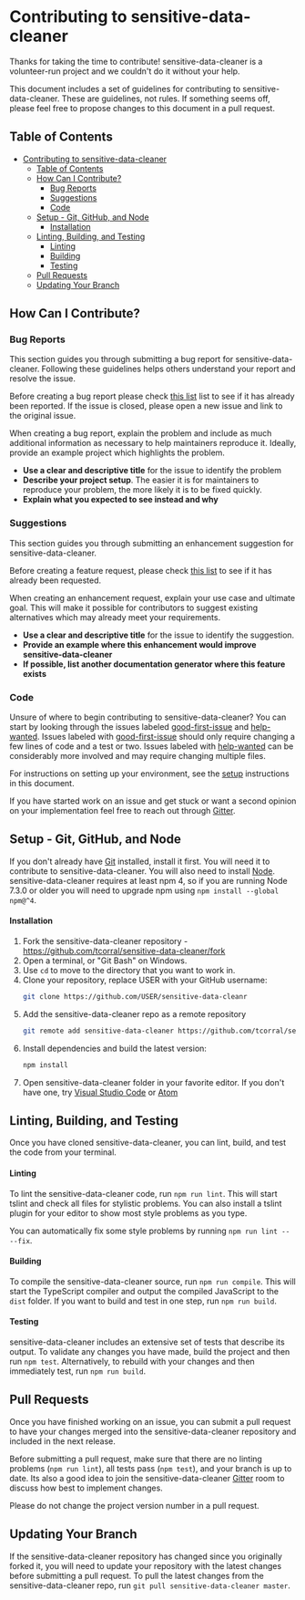 
# Contributing to sensitive-data-cleaner

Thanks for taking the time to contribute! sensitive-data-cleaner is a volunteer-run project and we couldn't do it without your help.

This document includes a set of guidelines for contributing to sensitive-data-cleaner. These are guidelines, not rules. If something seems off, please feel free to propose changes to this document in a pull request.

## Table of Contents

- [Contributing to sensitive-data-cleaner](#contributing-to-sensitive-data-cleaner)
  - [Table of Contents](#table-of-contents)
  - [How Can I Contribute?](#how-can-i-contribute)
    - [Bug Reports](#bug-reports)
    - [Suggestions](#suggestions)
    - [Code](#code)
  - [Setup - Git, GitHub, and Node](#setup---git-github-and-node)
      - [Installation](#installation)
  - [Linting, Building, and Testing](#linting-building-and-testing)
      - [Linting](#linting)
      - [Building](#building)
      - [Testing](#testing)
  - [Pull Requests](#pull-requests)
  - [Updating Your Branch](#updating-your-branch)


## How Can I Contribute?

### Bug Reports

This section guides you through submitting a bug report for sensitive-data-cleaner. Following these guidelines helps others understand your report and resolve the issue.

Before creating a bug report please check [this list][bugs] list to see if it has already been reported. If the issue is closed, please open a new issue and link to the original issue.

When creating a bug report, explain the problem and include as much additional information as necessary to help maintainers reproduce it. Ideally, provide an example project which highlights the problem.

- **Use a clear and descriptive title** for the issue to identify the problem
- **Describe your project setup**. The easier it is for maintainers to reproduce your problem, the more likely it is to be fixed quickly.
- **Explain what you expected to see instead and why**

### Suggestions

This section guides you through submitting an enhancement suggestion for sensitive-data-cleaner.

Before creating a feature request, please check [this list][suggestions] to see if it has already been requested.

When creating an enhancement request, explain your use case and ultimate goal. This will make it possible for contributors to suggest existing alternatives which may already meet your requirements.

- **Use a clear and descriptive title** for the issue to identify the suggestion.
- **Provide an example where this enhancement would improve sensitive-data-cleaner**
- **If possible, list another documentation generator where this feature exists**

### Code

Unsure of where to begin contributing to sensitive-data-cleaner? You can start by looking through the issues labeled [good-first-issue] and [help-wanted]. Issues labeled with [good-first-issue] should only require changing a few lines of code and a test or two. Issues labeled with [help-wanted] can be considerably more involved and may require changing multiple files.

For instructions on setting up your environment, see the [setup](#setup---git-github-and-node) instructions in this document.

If you have started work on an issue and get stuck or want a second opinion on your implementation feel free to reach out through [Gitter].

## Setup - Git, GitHub, and Node

If you don't already have [Git] installed, install it first. You will need it to contribute to sensitive-data-cleaner. You will also need to install [Node]. sensitive-data-cleaner requires at least npm 4, so if you are running Node 7.3.0 or older you will need to upgrade npm using `npm install --global npm@^4`.

#### Installation

1. Fork the sensitive-data-cleaner repository - https://github.com/tcorral/sensitive-data-cleaner/fork
1. Open a terminal, or "Git Bash" on Windows.
1. Use `cd` to move to the directory that you want to work in.
1. Clone your repository, replace USER with your GitHub username:
   ```bash
   git clone https://github.com/USER/sensitive-data-cleanr
   ```
1. Add the sensitive-data-cleaner repo as a remote repository
   ```bash
   git remote add sensitive-data-cleaner https://github.com/tcorral/sensitive-data-cleaner
   ```
1. Install dependencies and build the latest version:
   ```bash
   npm install
   ```
2. Open sensitive-data-cleaner folder in your favorite editor. If you don't have one, try [Visual Studio Code][VSCode] or [Atom]

## Linting, Building, and Testing

Once you have cloned sensitive-data-cleaner, you can lint, build, and test the code from your terminal.

#### Linting

To lint the sensitive-data-cleaner code, run `npm run lint`. This will start tslint and check all files for stylistic problems. You can also install a tslint plugin for your editor to show most style problems as you type.

You can automatically fix some style problems by running `npm run lint -- --fix`.

#### Building

To compile the sensitive-data-cleaner source, run `npm run compile`. This will start the TypeScript compiler and output the compiled JavaScript to the `dist` folder. If you want to build and test in one step, run `npm run build`.

#### Testing

sensitive-data-cleaner includes an extensive set of tests that describe its output. To validate any changes you have made, build the project and then run `npm test`. Alternatively, to rebuild with your changes and then immediately test, run `npm run build`.

## Pull Requests

Once you have finished working on an issue, you can submit a pull request to have your changes merged into the sensitive-data-cleaner repository and included in the next release.

Before submitting a pull request, make sure that there are no linting problems (`npm run lint`), all tests pass (`npm test`), and your branch is up to date. Its also a good idea to join the sensitive-data-cleaner [Gitter] room to discuss how best to implement changes.

Please do not change the project version number in a pull request.

## Updating Your Branch

If the sensitive-data-cleaner repository has changed since you originally forked it, you will need to update your repository with the latest changes before submitting a pull request. To pull the latest changes from the sensitive-data-cleaner repo, run `git pull sensitive-data-cleaner master`.

[bugs]: https://github.com/tcorral/sensitive-data-cleaner/labels/bug
[suggestions]: https://github.com/tcorral/sensitive-data-cleaner/labels/enhancement
[good-first-issue]: https://github.com/tcorral/sensitive-data-cleaner/labels/good%20first%20issue
[help-wanted]: https://github.com/tcorral/sensitive-data-cleaner/labels/help%20wanted

[Gitter]: https://gitter.im/tcorral/sensitive-data-cleaner
[GitHub]: https://github.com
[Git]: https://git-scm.com
[Node]: https://nodejs.org/en/
[VSCode]: https://code.visualstudio.com/
[Atom]: https://atom.io/